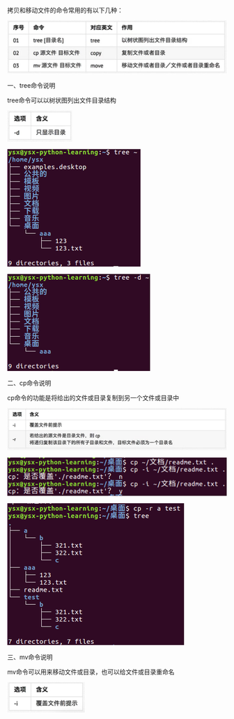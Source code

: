 拷贝和移动文件的命令常用的有以下几种：

![拷贝和移动文件常用命令](https://github.com/CrystalMathYao/Basic-Knowledge-Learning/blob/master/Linux入门基础知识/Figure/拷贝和移动文件常用命令.png)

一、tree命令说明

tree命令可以以树状图列出文件目录结构

![tree命令常用选项](https://github.com/CrystalMathYao/Basic-Knowledge-Learning/blob/master/Linux入门基础知识/Figure/tree命令常用选项.png)

![tree命令举例1](https://github.com/CrystalMathYao/Basic-Knowledge-Learning/blob/master/Linux入门基础知识/Figure/tree命令举例1.png)

![tree命令举例2](https://github.com/CrystalMathYao/Basic-Knowledge-Learning/blob/master/Linux入门基础知识/Figure/tree命令举例2.png)

二、cp命令说明

cp命令的功能是将给出的文件或目录复制到另一个文件或目录中

![cp命令常用选项](https://github.com/CrystalMathYao/Basic-Knowledge-Learning/blob/master/Linux入门基础知识/Figure/cp命令常用选项.png)

![cp命令举例1](https://github.com/CrystalMathYao/Basic-Knowledge-Learning/blob/master/Linux入门基础知识/Figure/cp命令举例1.png)

![cp命令举例2](https://github.com/CrystalMathYao/Basic-Knowledge-Learning/blob/master/Linux入门基础知识/Figure/cp命令举例2.png)

三、mv命令说明

mv命令可以用来移动文件或目录，也可以给文件或目录重命名

![mv命令常用选项](https://github.com/CrystalMathYao/Basic-Knowledge-Learning/blob/master/Linux入门基础知识/Figure/mv命令常用选项.png)
